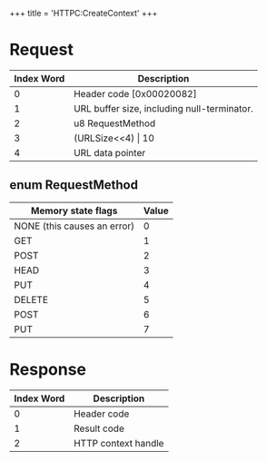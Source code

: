 +++
title = 'HTTPC:CreateContext'
+++

# Request

| Index Word | Description                                 |
|------------|---------------------------------------------|
| 0          | Header code \[0x00020082\]                  |
| 1          | URL buffer size, including null-terminator. |
| 2          | u8 RequestMethod                            |
| 3          | (URLSize\<\<4) \| 10                        |
| 4          | URL data pointer                            |

## enum RequestMethod

| Memory state flags          | Value |
|-----------------------------|-------|
| NONE (this causes an error) | 0     |
| GET                         | 1     |
| POST                        | 2     |
| HEAD                        | 3     |
| PUT                         | 4     |
| DELETE                      | 5     |
| POST                        | 6     |
| PUT                         | 7     |

# Response

| Index Word | Description         |
|------------|---------------------|
| 0          | Header code         |
| 1          | Result code         |
| 2          | HTTP context handle |
